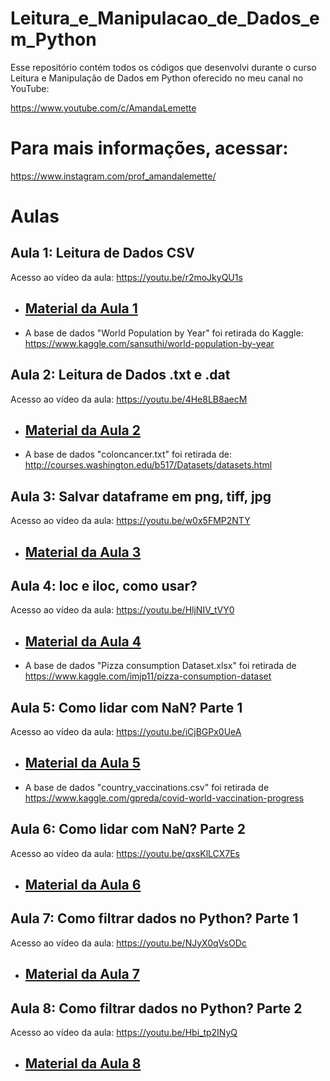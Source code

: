 # Leitura_e_Manipulacao_de_Dados_em_Python

Esse repositório contém todos os códigos que desenvolvi durante o curso Leitura e Manipulação de Dados em Python oferecido no meu canal no YouTube: 

https://www.youtube.com/c/AmandaLemette

# Para mais informações, acessar: 

https://www.instagram.com/prof_amandalemette/

# Aulas

## Aula 1: Leitura de Dados CSV

Acesso ao vídeo da aula: https://youtu.be/r2moJkyQU1s
- <h2 id="aula1"><a href="https://github.com/amandalemette/Leitura_e_Manipulacao_de_Dados_em_Python/tree/main/Aula1">Material da Aula 1</a></h2>

- A base de dados "World Population by Year" foi retirada do Kaggle: https://www.kaggle.com/sansuthi/world-population-by-year

## Aula 2: Leitura de Dados .txt e .dat

Acesso ao vídeo da aula: https://youtu.be/4He8LB8aecM

- <h2 id="aula2"><a href="https://github.com/amandalemette/Leitura_e_Manipulacao_de_Dados_em_Python/tree/main/Aula2">Material da Aula 2</a></h2>

- A base de dados "coloncancer.txt" foi retirada de: http://courses.washington.edu/b517/Datasets/datasets.html

## Aula 3: Salvar dataframe em png, tiff, jpg

Acesso ao vídeo da aula: https://youtu.be/w0x5FMP2NTY

- <h2 id="aula3"><a href="https://github.com/amandalemette/Leitura_e_Manipulacao_de_Dados_em_Python/tree/main/Aula3">Material da Aula 3</a></h2>

## Aula 4: loc e iloc, como usar? 

Acesso ao vídeo da aula: https://youtu.be/HljNIV_tVY0

- <h2 id="aula4"><a href="https://github.com/amandalemette/Leitura_e_Manipulacao_de_Dados_em_Python/tree/main/Aula4">Material da Aula 4</a></h2>

- A base de dados "Pizza consumption Dataset.xlsx" foi retirada de https://www.kaggle.com/imjp11/pizza-consumption-dataset

## Aula 5: Como lidar com NaN? Parte 1 

Acesso ao vídeo da aula: https://youtu.be/iCjBGPx0UeA

- <h2 id="aula5"><a href="https://github.com/amandalemette/Leitura_e_Manipulacao_de_Dados_em_Python/tree/main/Aula5">Material da Aula 5</a></h2>

- A base de dados "country_vaccinations.csv" foi retirada de https://www.kaggle.com/gpreda/covid-world-vaccination-progress

## Aula 6: Como lidar com NaN? Parte 2 

Acesso ao vídeo da aula: https://youtu.be/qxsKlLCX7Es

- <h2 id="aula6"><a href="https://github.com/amandalemette/Leitura_e_Manipulacao_de_Dados_em_Python/tree/main/Aula6">Material da Aula 6</a></h2>

## Aula 7: Como filtrar dados no Python? Parte 1 

Acesso ao vídeo da aula: https://youtu.be/NJyX0qVsODc

- <h2 id="aula7"><a href="https://github.com/amandalemette/Leitura_e_Manipulacao_de_Dados_em_Python/tree/main/Aula7">Material da Aula 7</a></h2>

## Aula 8: Como filtrar dados no Python? Parte 2 

Acesso ao vídeo da aula: https://youtu.be/Hbi_tp2INyQ

- <h2 id="aula8"><a href="https://github.com/amandalemette/Leitura_e_Manipulacao_de_Dados_em_Python/tree/main/Aula8">Material da Aula 8</a></h2>

